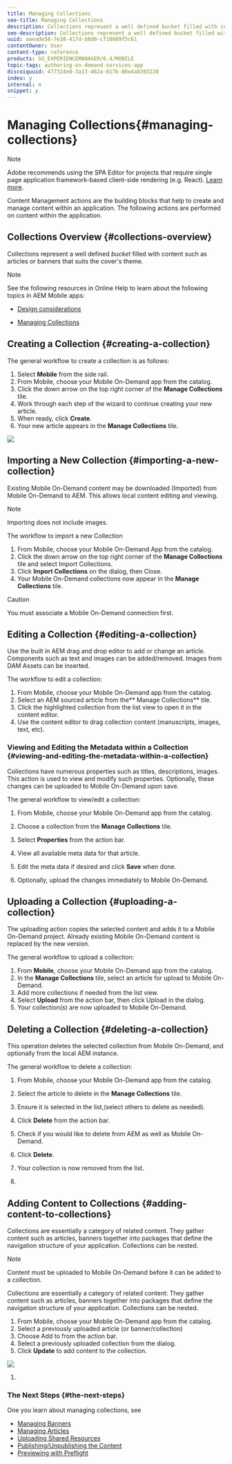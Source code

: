```yaml
---
title: Managing Collections
seo-title: Managing Collections
description: Collections represent a well defined bucket filled with content such as articles or banners that suits the cover's theme. Follow this page to learn more.
seo-description: Collections represent a well defined bucket filled with content such as articles or banners that suits the cover's theme. Follow this page to learn more.
uuid: aaeade58-7e38-417d-b6d0-cf10089f5c61
contentOwner: User
content-type: reference
products: SG_EXPERIENCEMANAGER/6.4/MOBILE
topic-tags: authoring-on-demand-services-app
discoiquuid: 477324e0-3a13-462a-817b-86e4a8393228
index: y
internal: n
snippet: y
---
```


# Managing Collections{#managing-collections}

>[!NOTE]
>
>Adobe recommends using the SPA Editor for projects that require single page application framework-based client-side rendering (e.g. React). [Learn more](../../sites/developing/using/spa-overview.md).

Content Management actions are the building blocks that help to create and manage content within an application. The following actions are performed on content within the application.

## Collections Overview {#collections-overview}

Collections represent a well defined *bucket* filled with content such as articles or banners that suits the cover's theme.

>[!NOTE]
>
>See the following resources in Online Help to learn about the following topics in AEM Mobile apps:
>
>* [Design considerations](https://helpx.adobe.com/digital-publishing-solution/help/design-app.html)
>
>* [Managing Collections](https://helpx.adobe.com/digital-publishing-solution/help/creating-collections.html)
>

## Creating a Collection {#creating-a-collection}

The general workflow to create a collection is as follows:

1. Select **Mobile** from the side rail.
1. From Mobile, choose your Mobile On-Demand app from the catalog.
1. Click the down arrow on the top right corner of the **Manage Collections** tile.
1. Work through each step of the wizard to continue creating your new article.
1. When ready, click **Create**.
1. Your new article appears in the **Manage Collections** tile.

![](assets/chlimage_1-1.gif)

## Importing a New Collection {#importing-a-new-collection}

Existing Mobile On-Demand content may be downloaded (Imported) from Mobile On-Demand to AEM. This allows local content editing and viewing.

>[!NOTE]
>
>Importing does not include images.

The workflow to import a new Collection

1. From Mobile, choose your Mobile On-Demand App from the catalog.
1. Click the down arrow on the top right corner of the **Manage Collections** tile and select Import Collections.
1. Click **Import Collections** on the dialog, then Close.
1. Your Mobile On-Demand collections now appear in the **Manage Collections** tile.

>[!CAUTION]
>
>You must associate a Mobile On-Demand connection first.

## Editing a Collection {#editing-a-collection}

Use the built in AEM drag and drop editor to add or change an article. Components such as text and images can be added/removed. Images from DAM Assets can be inserted.

The workflow to edit a collection:

1. From Mobile, choose your Mobile On-Demand app from the catalog.
1. Select an AEM sourced article from the** Manage Collections** tile.
1. Click the highlighted collection from the list view to open it in the content editor.
1. Use the content editor to drag collection content (manuscripts, images, text, etc).

### Viewing and Editing the Metadata within a Collection {#viewing-and-editing-the-metadata-within-a-collection}

Collections have numerous properties such as titles, descriptions, images. This action is used to view and modify such properties. Optionally, these changes can be uploaded to Mobile On-Demand upon save.

The general workflow to view/edit a collection:

1. From Mobile, choose your Mobile On-Demand app from the catalog.
1. Choose a collection from the **Manage** **Collections** tile.

1. Select **Properties** from the action bar.
1. View all available meta data for that article.
1. Edit the meta data if desired and click **Save** when done.
1. Optionally, upload the changes immediately to Mobile On-Demand.

## Uploading a Collection {#uploading-a-collection}

The uploading action copies the selected content and adds it to a Mobile On-Demand project. Already existing Mobile On-Demand content is replaced by the new version.

The general workflow to upload a collection:

1. From **Mobile**, choose your Mobile On-Demand app from the catalog.
1. In the **Manage Collections** tile, select an article for upload to Mobile On-Demand.
1. Add more collections if needed from the list view.
1. Select **Upload** from the action bar, then click Upload in the dialog.
1. Your collection(s) are now uploaded to Mobile On-Demand.

## Deleting a Collection {#deleting-a-collection}

This operation deletes the selected collection from Mobile On-Demand, and optionally from the local AEM instance.

The general workflow to delete a collection:

1. From Mobile, choose your Mobile On-Demand app from the catalog.
1. Select the article to delete in the **Manage Collections** tile.
1. Ensure it is selected in the list,(select others to delete as needed).
1. Click **Delete** from the action bar.
1. Check if you would like to delete from AEM as well as Mobile On-Demand.
1. Click **Delete**.
1. Your collection is now removed from the list.

1.

## Adding Content to Collections {#adding-content-to-collections}

Collections are essentially a category of related content. They gather content such as articles, banners together into packages that define the navigation structure of your application. Collections can be nested.

>[!NOTE]
>
>Content must be uploaded to Mobile On-Demand before it can be added to a collection.

Collections are essentially a category of related content: They gather content such as articles, banners together into packages that define the navigation structure of your application. Collections can be nested.

1. From Mobile, choose your Mobile On-Demand app from the catalog.
1. Select a previously uploaded article (or banner/collection)
1. Choose Add to from the action bar.
1. Select a previously uploaded collection from the dialog.
1. Click **Update** to add content to the collection.

![](assets/chlimage_1-2.gif)

1.

### The Next Steps {#the-next-steps}

One you learn about managing collections, see

* [Managing Banners](../../mobile/using/mobile-on-demand-managing-banners.md)
* [Managing Articles](../../mobile/using/mobile-on-demand-managing-articles.md)
* [Uploading Shared Resources](../../mobile/using/mobile-on-demand-shared-resources.md)
* [Publishing/Unpublishing the Content](../../mobile/using/mobile-on-demand-publishing-unpublishing.md)
* [Previewing with Preflight](../../mobile/using/aem-mobile-manage-ondemand-services.md)

